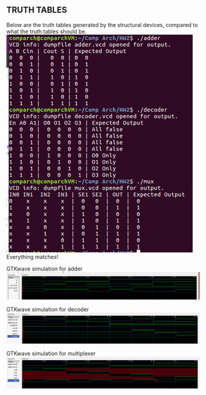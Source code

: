 ## TRUTH TABLES
Below are the truth tables generated by the structural devices, compared to what the truth tables should be.
![Truth Tables](img/tables_9.20.png)
Everything matches!

GTKwave simulation for adder
![Adder](img/adder_gtkwave.png)

GTKwave simulation for decoder
![Decoder](img/decoder_gtkwave.png)

GTKwave simulation for multiplexer
![Multiplexer](img/mux_gtkwave.png)


